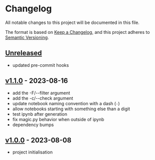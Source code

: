 # Changelog

All notable changes to this project will be documented in this file.

The format is based on [Keep a Changelog](https://keepachangelog.com/en/1.0.0/),
and this project adheres to [Semantic Versioning](https://semver.org/spec/v2.0.0.html).

## [Unreleased]

- updated pre-commit hooks

## [v1.1.0] - 2023-08-16

- add the -F/--filter argument
- add the -c/--check argument
- update notebook naming convention with a dash (`-`)
- allow notebooks starting with something else than a digit
- test ipynb after generation
- fix magic.py behavior when outside of ipynb
- dependency bumps

## [v1.0.0] - 2023-08-08

- project initialisation

[Unreleased]: https://github.com/gepetto/gepetuto/compare/v1.1.0...main
[v1.1.0]: https://github.com/cmake-wheel/cmeel/compare/v1.0.0...v1.1.0
[v1.0.0]: https://github.com/cmake-wheel/cmeel/releases/tag/v1.0.0
